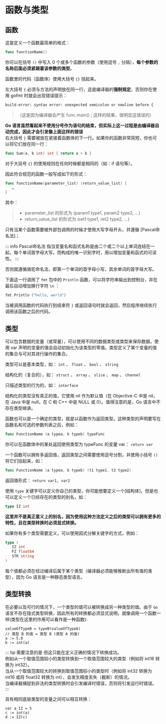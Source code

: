 # 函数与类型

## 函数

这是定义一个函数最简单的格式：

```go
func functionName()
```

你可以在括号 `()` 中写入 0 个或多个函数的参数（使用逗号 `,` 分隔），**每个参数的名称后面必须紧跟着该参数的类型**。

函数里的代码（函数体）使用大括号 `{}` 括起来。

左大括号 `{` 必须与方法的声明放在同一行，这是编译器的**强制规定**，否则你在使用 gofmt 时就会出现错误提示：

```sh
build-error: syntax error: unexpected semicolon or newline before {
```

> （这是因为编译器会产生 func main() ; 这样的结果，很明显这错误的）  

**Go 语言虽然看起来不使用分号作为语句的结束，但实际上这一过程是由编译器自动完成，因此才会引发像上面这样的错误**  
右大括号 `}` 需要被放在紧接着函数体的下一行。如果你的函数非常简短，你也可以将它们放在同一行：  

```go
func Sum(a, b int) int { return a + b }

```

对于大括号 `{}` 的使用规则在任何时候都是相同的（如：if 语句等）。

因此符合规范的函数一般写成如下的形式：

```go
func functionName(parameter_list) (return_value_list) {
   …
}

```

其中：

> * parameter_list 的形式为 (param1 type1, param2 type2, …)
> * return_value_list 的形式为 (ret1 type1, ret2 type2, …)

只有当某个函数需要被外部包调用的时候才使用大写字母开头，并遵循 [Pascal命名法]；

::: info Pascal命名法
指当变量名和函式名称是由二个或二个以上单词连结在一起，每个单词首字母大写。而构成的唯一识别字时，用以增加变量和函式的可读性。
:::

否则就遵循骆驼命名法，即第一个单词的首字母小写，其余单词的首字母大写。

下面这一行调用了 `fmt` 包中的 `Println` 函数，可以将字符串输出到控制台，并在最后自动增加换行字符 `\n` ：

```go
fmt.Println（"hello, world"）
```

当被调用函数的代码执行到结束符 `}` 或返回语句时就会返回，然后程序继续执行调用该函数之后的代码。

## 类型

可以包含数据的变量（或常量），可以使用不同的数据类型或类型来保存数据。使用 var 声明的变量的值会自动初始化为该类型的零值。类型定义了某个变量的值的集合与可对其进行操作的集合。

类型可以是基本类型，如： `int` 、 `float` 、 `bool` 、 `string`

结构化的（复合的），如： `struct` 、 `array` 、 `slice` 、 `map` 、 `channel`

只描述类型的行为的，如： `interface`

结构化的类型没有真正的值，它使用 nil 作为默认值（在 Objective-C 中是 nil，在 Java 中是 null，在 C 和 C++ 中是 NULL 或 0）。值得注意的是，Go 语言中不存在类型继承。

函数也可以是一个确定的类型，就是以函数作为返回类型。这种类型的声明要写在函数名和可选的参数列表之后，例如：

```go
func FunctionName (a typea, b typeb) typeFunc
```

你可以在函数体中的某处返回使用类型为 typeFunc 的变量 var： `return var`

一个函数可以拥有多返回值，返回类型之间需要使用逗号分割，并使用小括号 `()` 将它们括起来，如：

```go
func FunctionName (a typea, b typeb) (t1 type1, t2 type2)
```

返回值形式： `return var1, var2`

使用 `type` 关键字可以定义你自己的类型，你可能想要定义一个[结构体]，但是也可以定义一个已经存在的类型的别名，如：

```go
type IZ int
```

**这里并不是真正意义上的别名，因为使用这种方法定义之后的类型可以拥有更多的特性，且在类型转换时必须显式转换。**

如果你有多个类型需要定义，可以使用因式分解关键字的方式，例如：

```go
type (
   IZ int
   FZ float64
   STR string
)
```

每个值都必须在经过编译后属于某个类型（编译器必须能够推断出所有值的类型），因为 Go 语言是一种静态类型语言。

## 类型转换

在必要以及可行的情况下，一个类型的值可以被转换成另一种类型的值。由于 `Go` 语言不存在隐式类型转换，因此所有的转换都必须显式说明，就像调用一个函数一样(类型在这里的作用可以看作是一种函数):

```go{ }
valueOfTypeB = typeB(valueOfTypeA)
// 类型 B 的值 = 类型 B (类型 A 的值)
a := 5.0
b := int(a)
```

::: tip 需要注意的是
  但这只能在定义正确的情况下转换成功。  
  例如从一个取值范围较小的类型转换到一个取值范围较大的类型（例如将 int16 转换为 int32）。  
  当从一个取值范围较大的转换到取值范围较小的类型时（例如将 int32 转换为 int16 或将 float32 转换为 int），会发生精度丢失（截断）的情况。  
  当编译器捕捉到非法的类型转换时会引发编译时错误，否则将引发运行时错误。  
:::

具有相同底层类型的变量之间可以相互转换：

```go{ }
var a IZ = 5
c := int(a)
d := IZ(c)
```
